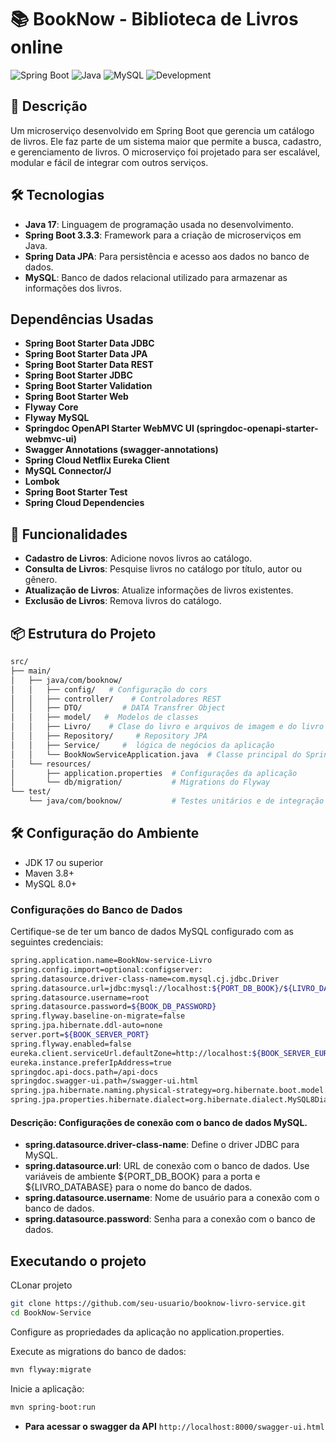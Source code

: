 # 📚 BookNow - Biblioteca  de Livros online

![Spring Boot](https://img.shields.io/badge/Spring%20Boot-6DB33F?style=for-the-badge&logo=spring-boot&logoColor=white)
![Java](https://img.shields.io/badge/Java-007396?style=for-the-badge&logo=java&logoColor=white)
![MySQL](https://img.shields.io/badge/MySQL-4479A1?style=for-the-badge&logo=mysql&logoColor=white)
![Development](https://img.shields.io/badge/Development-In%20Progress-yellow?style=for-the-badge)

## 📖 Descrição

Um microserviço desenvolvido em Spring Boot que gerencia um catálogo de livros. Ele faz parte de um sistema maior que permite a busca, cadastro, e gerenciamento de livros. O microserviço foi projetado para ser escalável, modular e fácil de integrar com outros serviços.

## 🛠️ Tecnologias

- **Java 17**: Linguagem de programação usada no desenvolvimento.
- **Spring Boot 3.3.3**: Framework para a criação de microserviços em Java.
- **Spring Data JPA**: Para persistência e acesso aos dados no banco de dados.
- **MySQL**: Banco de dados relacional utilizado para armazenar as informações dos livros.
  
## Dependências Usadas
<ul>
    <li><strong>Spring Boot Starter Data JDBC</strong></li>
    <li><strong>Spring Boot Starter Data JPA</strong></li>
    <li><strong>Spring Boot Starter Data REST</strong></li>
    <li><strong>Spring Boot Starter JDBC</strong></li>
    <li><strong>Spring Boot Starter Validation</strong></li>
    <li><strong>Spring Boot Starter Web</strong></li>
    <li><strong>Flyway Core</strong></li>
    <li><strong>Flyway MySQL</strong></li>
    <li><strong>Springdoc OpenAPI Starter WebMVC UI (springdoc-openapi-starter-webmvc-ui)</strong></li>
    <li><strong>Swagger Annotations (swagger-annotations)</strong></li>
    <li><strong>Spring Cloud Netflix Eureka Client</strong></li>
    <li><strong>MySQL Connector/J</strong></li>
    <li><strong>Lombok</strong></li>
    <li><strong>Spring Boot Starter Test</strong></li>
    <li><strong>Spring Cloud Dependencies</strong></li>
</ul>

## 🚀 Funcionalidades

- **Cadastro de Livros**: Adicione novos livros ao catálogo.
- **Consulta de Livros**: Pesquise livros no catálogo por título, autor ou gênero.
- **Atualização de Livros**: Atualize informações de livros existentes.
- **Exclusão de Livros**: Remova livros do catálogo.

## 📦 Estrutura do Projeto

```bash
src/
├── main/
│   ├── java/com/booknow/
│   │   ├── config/   # Configuração do cors
│   │   ├── controller/    # Controladores REST
│   │   ├── DTO/         # DATA Transfrer Object
│   │   ├── model/   #  Modelos de classes 
│   │   ├── Livro/    # Clase do livro e arquivos de imagem e do livro
│   │   ├── Repository/     # Repository JPA
│   │   ├── Service/     #  lógica de negócios da aplicação
│   │   └── BookNowServiceApplication.java  # Classe principal do Spring Boot
│   └── resources/
│       ├── application.properties  # Configurações da aplicação
│       └── db/migration/           # Migrations do Flyway
└── test/
    └── java/com/booknow/           # Testes unitários e de integração
```
## 🛠️ Configuração do Ambiente
<ul>
    <li>JDK 17 ou superior</li>
    <li> Maven 3.8+</Li>
   <li>  MySQL 8.0+ </li>
</ul>
<h3>Configurações do Banco de Dados</h3>
<p>Certifique-se de ter um banco de dados MySQL configurado com as seguintes credenciais:</p>

```bash
spring.application.name=BookNow-service-Livro
spring.config.import=optional:configserver:
spring.datasource.driver-class-name=com.mysql.cj.jdbc.Driver
spring.datasource.url=jdbc:mysql://localhost:${PORT_DB_BOOK}/${LIVRO_DATABASE}
spring.datasource.username=root
spring.datasource.password=${BOOK_DB_PASSWORD}
spring.flyway.baseline-on-migrate=false
spring.jpa.hibernate.ddl-auto=none
server.port=${BOOK_SERVER_PORT}
spring.flyway.enabled=false
eureka.client.serviceUrl.defaultZone=http://localhost:${BOOK_SERVER_EUREKA}/eureka
eureka.instance.preferIpAddress=true
springdoc.api-docs.path=/api-docs
springdoc.swagger-ui.path=/swagger-ui.html
spring.jpa.hibernate.naming.physical-strategy=org.hibernate.boot.model.naming.PhysicalNamingStrategyStandardImpl
spring.jpa.properties.hibernate.dialect=org.hibernate.dialect.MySQL8Dialect
```
#### Descrição: Configurações de conexão com o banco de dados MySQL.
- **spring.datasource.driver-class-name**: Define o driver JDBC para MySQL.
- **spring.datasource.url**: URL de conexão com o banco de dados. Use variáveis de ambiente ${PORT_DB_BOOK} para a porta e ${LIVRO_DATABASE} para o nome do banco de dados.
- **spring.datasource.username**: Nome de usuário para a conexão com o banco de dados.
- **spring.datasource.password**: Senha para a conexão com o banco de dados.
## Executando o projeto
<p>CLonar projeto</p>

```bash
git clone https://github.com/seu-usuario/booknow-livro-service.git
cd BookNow-Service
```
<p>Configure as propriedades da aplicação no application.properties.</p>
<p>Execute as migrations do banco de dados:</p>

```bash
mvn flyway:migrate
```
<p>Inicie a aplicação:</p>

```bash
mvn spring-boot:run
```
- **Para acessar o swagger da API** <code>http://localhost:8000/swagger-ui.html</code>
 
